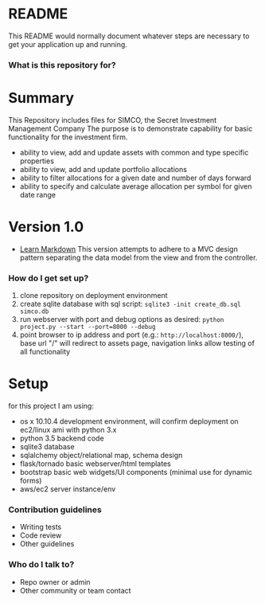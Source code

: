 # README #

This README would normally document whatever steps are necessary to get your application up and running.

### What is this repository for? ###

# Summary
This Repository includes files for SIMCO, the Secret Investment Management Company
The purpose is to demonstrate capability for basic functionality for the investment firm.

* ability to view, add and update assets with common and type specific properties
* ability to view, add and update portfolio allocations
* ability to filter allocations for a given date and number of days forward
* ability to specify and calculate average allocation per symbol for given date range

# Version 1.0

* [Learn Markdown](https://bitbucket.org/tutorials/markdowndemo)
This version attempts to adhere to a MVC design pattern separating the data model from the view and from the controller.

### How do I get set up? ###
1. clone repository on deployment environment
2. create sqlite database with sql script: `sqlite3 -init create_db.sql simco.db`
3. run webserver with port and debug options as desired: `python project.py --start --port=8000 --debug`
4. point browser to ip address and port (e.g.: `http://localhost:8000/`), base url "/" will redirect to assets page, navigation links allow testing of all functionality

# Setup
for this project I am using:

* os x 10.10.4	development environment, will confirm deployment on ec2/linux ami with python 3.x
* python 3.5	backend code
* sqlite3		database
* sqlalchemy	object/relational map, schema design 
* flask/tornado	basic webserver/html templates
* bootstrap		basic web widgets/UI components (minimal use for dynamic forms)
* aws/ec2		server instance/env

### Contribution guidelines ###

* Writing tests
* Code review
* Other guidelines

### Who do I talk to? ###

* Repo owner or admin
* Other community or team contact